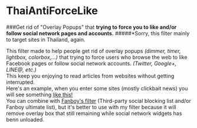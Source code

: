 # ThaiAntiForceLike
###Get rid of "Overlay Popups" that **trying to force you to like and/or follow social network pages and accounts.**
#####*Sorry, this filter mainly to target sites in Thailand, again.

This filter made to help people get rid of overlay popups *(dimmer, timer, lightbox, colorbox,...)* that trying to force users who browse the web to like Facebook pages or follow social network accounts. *(Twitter, Google+, LINE@, etc.)*<br />
This keep you enjoying to read articles from websites without getting interrupted.<br />
Here's an example, when you enter some sites (mostly clickbait news) you will see something [like this!](http://upic.me/show/57674495)<br />
You can combine with [Fanboy's filter](https://fanboy.co.nz) (Third-party social blocking list and/or Fanboy ultimate list), but it's better to use with my filter because it will remove overlay box that still remaining while social network widgets has benn unloaded.<br />
